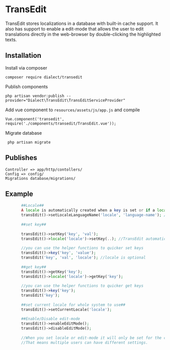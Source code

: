 # TransEdit
TransEdit stores localizations in a database with built-in cache support. It also has support to enable a edit-mode that allows the user to edit translations directly in the web-browser by double-clicking the highlighted texts.

## Installation

Install via composer

    composer require dialect/transedit

Publish components

    php artisan vendor:publish --provider="Dialect\TransEdit\TransEditServiceProvider"
    
Add vue component to  ``resources/assets/js/app.js`` and compile
 
    Vue.component('transedit', require('./components/transedit/TransEdit.vue'));

Migrate database
     
     php artisan migrate
     
## Publishes

    Controller => app/http/contollers/
    Config => config/
    Migrations database/migrations/

## Example

``` php
       ##Locale##
       A locale is automatically created when a key is set or if a locale language name is set.
       transEdit()->setLocaleLanguageName('locale', 'language-name'); //e.g en, English
        
       ##set key##
       
       transEdit()->setKey('key', 'val');
       transEdit()->locale('locale')->setKey(..); //TransEdit automatically creates missing locale.
       
       //you can use the helper functions to quicker set keys
       transEdit()->key('key', 'value');
       transEdit('key', 'val', 'locale'); //locale is optional
       
       ##get key##
       transEdit()->getKey('key');
       transEdit()->locale('locale')->getKey('key');
       
       //you can use the helper functions to quicker get keys
       transEdit()->key('key');
       transEdit('key');
        
       ##set current locale for whole system to use##
       transEdit()->setCurrentLocale('locale');
       
       ##Enable/Disable edit-mode
       transEdit()->enableEditMode();
       transEdit()->disableEditMode();
       
       //When you set locale or edit-mode it will only be set for the current session. 
       //That means multiple users can have different settings.
       
       
```


